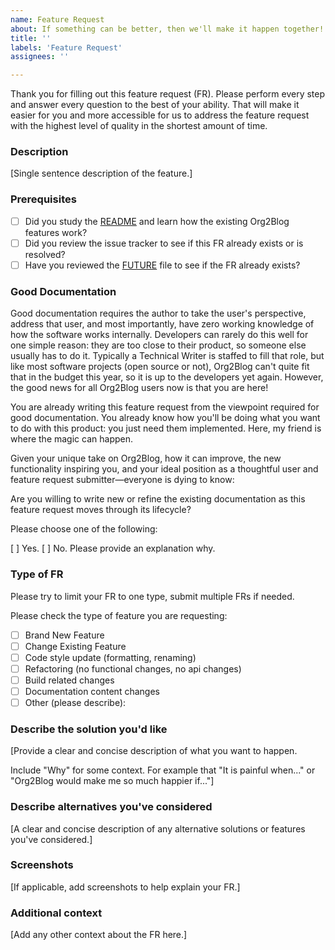 ```yaml
---
name: Feature Request
about: If something can be better, then we'll make it happen together!
title: ''
labels: 'Feature Request'
assignees: ''

---
```


Thank you for filling out this feature request (FR). Please perform every step and answer every question to the best of your ability. That will make it easier for you and more accessible for us to address the feature request with the highest level of quality in the shortest amount of time.

### Description

[Single sentence description of the feature.]

### Prerequisites

* [ ] Did you study the [README](https://github.com/org2blog/org2blog/blob/master/README.org) and learn how the existing Org2Blog features work?
* [ ] Did you review the issue tracker to see if this FR already
exists or is resolved?
* [ ] Have you reviewed the [FUTURE](https://github.com/org2blog/org2blog/blob/master/FUTURE.org) file to see if the FR already exists?

### Good Documentation

Good documentation requires the author to take the user's perspective, address that user, and most importantly, have zero working knowledge of how the software works internally. Developers can rarely do this well for one simple reason: they are too close to their product, so someone else usually has to do it. Typically a Technical Writer is staffed to fill that role, but like most software projects (open source or not), Org2Blog can't quite fit that in the budget this year, so it is up to the developers yet again. However, the good news for all Org2Blog users now is that you are here!

You are already writing this feature request from the viewpoint required for good documentation. You already know how you'll be doing what you want to do with this product: you just need them implemented. Here, my friend is where the magic can happen.

Given your unique take on Org2Blog, how it can improve, the new functionality inspiring you, and your ideal position as a thoughtful user and feature request submitter—everyone is dying to know:

Are you willing to write new or refine the existing documentation as this feature request moves through its lifecycle?

Please choose one of the following:

[ ] Yes.
[ ] No. Please provide an explanation why.

### Type of FR

Please try to limit your FR to one type, submit multiple FRs if needed.

Please check the type of feature you are requesting:
- [ ] Brand New Feature
- [ ] Change Existing Feature
- [ ] Code style update (formatting, renaming)
- [ ] Refactoring (no functional changes, no api changes)
- [ ] Build related changes
- [ ] Documentation content changes
- [ ] Other (please describe):

### Describe the solution you'd like

[Provide a clear and concise description of what you want to happen.

Include "Why" for some context. For example that "It is painful when..." or "Org2Blog would make me so much happier if..."]

### Describe alternatives you've considered

[A clear and concise description of any alternative solutions or features you've considered.]

### Screenshots

[If applicable, add screenshots to help explain your FR.]

### Additional context

[Add any other context about the FR here.]
